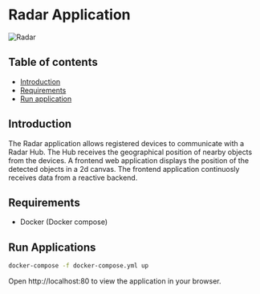 # Radar Application

![Radar](https://github.com/sitMCella/radar/wiki/images/radar.png)

## Table of contents

* [Introduction](#introduction)
* [Requirements](#requirements)
* [Run application](#run-application)

## Introduction

The Radar application allows registered devices to communicate with a Radar Hub. The Hub receives the geographical position of nearby objects from the devices. A frontend web application displays the position of the detected objects in a 2d canvas. The frontend application continuosly receives data from a reactive backend.

## Requirements

- Docker (Docker compose)

## Run Applications

```sh
docker-compose -f docker-compose.yml up
```

Open http://localhost:80 to view the application in your browser.
